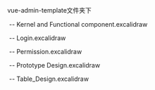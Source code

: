 vue-admin-template文件夹下

​		-- Kernel and Functional component.excalidraw

​		-- Login.excalidraw     

​		-- Permission.excalidraw

​		-- Prototype Design.excalidraw

​		-- Table_Design.excalidraw

